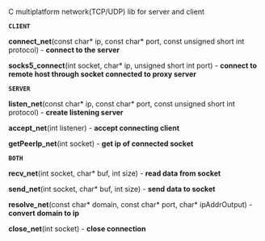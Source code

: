 C multiplatform network(TCP/UDP) lib for server and client


**```CLIENT```**

**connect_net**(const char* ip, const char* port, const unsigned short int protocol) - **connect to the server**

**socks5_connect**(int socket, char* ip, unsigned short int port) - **connect to remote host through socket connected to proxy server**

**```SERVER```**

**listen_net**(const char* ip, const char* port, const unsigned short int protocol) - **create listening server**

**accept_net**(int listener) - **accept connecting client**

**getPeerIp_net**(int socket) - **get ip of connected socket**

**```BOTH```**

**recv_net**(int socket, char* buf, int size) - **read data from socket**

**send_net**(int socket, char* buf, int size) - **send data to socket**

**resolve_net**(const char* domain, const char* port, char* ipAddrOutput) - **convert domain to ip**

**close_net**(int socket) - **close connection**
